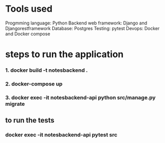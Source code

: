 # Tools used
Progmming language: Python
Backend web framework: Django and Djangorestframework
Database: Postgres
Testing: pytest
Devops: Docker and Docker compose


# steps to run the application
### 1. docker build -t notesbackend .
### 2. docker-compose up
### 3. docker exec -it notesbackend-api  python src/manage.py migrate

## to run the tests
### docker exec -it notesbackend-api pytest src
